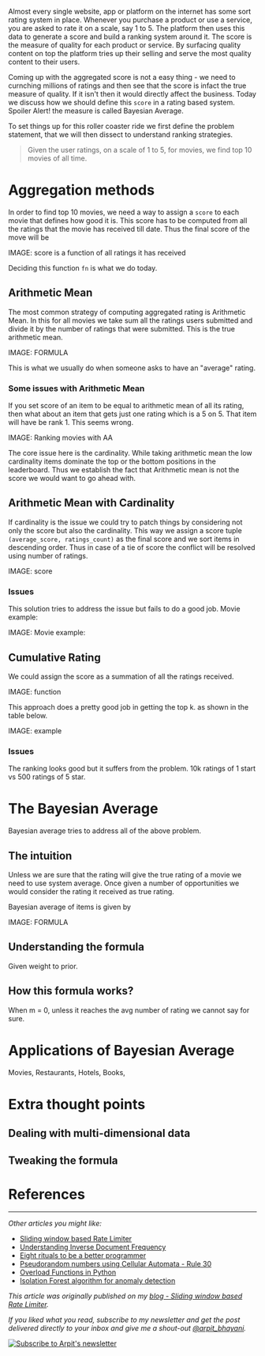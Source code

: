 Almost every single website, app or platform on the internet has some sort rating system in place. Whenever you purchase a product or use a service, you are asked to rate it on a scale, say 1 to 5. The platform then uses this data to generate a score and build a ranking system around it. The score is the measure of quality for each product or service. By surfacing quality content on top the platform tries up their selling and serve the most quality content to their users.

Coming up with the aggregated score is not a easy thing - we need to curnching millions of ratings and then see that the score is infact the true measure of quality. If it isn't then it would directly affect the business. Today we discuss how we should define this `score` in a rating based system. Spoiler Alert! the measure is called Bayesian Average.

To set things up for this roller coaster ride we first define the problem statement, that we will then dissect to understand ranking strategies.

> Given the user ratings, on a scale of 1 to 5, for movies, we find top 10 movies of all time.

# Aggregation methods
In order to find top 10 movies, we need a way to assign a `score` to each movie that defines how good it is. This score has to be computed from all the ratings that the movie has received till date. Thus the final score of the move will be

IMAGE: score is a function of all ratings it has received

Deciding this function `fn` is what we do today.

## Arithmetic Mean
The most common strategy of computing aggregated rating is Arithmetic Mean. In this for all movies we take sum all the ratings users submitted and divide it by the number of ratings that were submitted. This is the true arithmetic mean.

IMAGE: FORMULA

This is what we usually do when someone asks to have an "average" rating.

### Some issues with Arithmetic Mean
If you set score of an item to be equal to arithmetic mean of all its rating, then what about an item that gets just one rating which is a 5 on 5. That item will have be rank 1. This seems wrong.

IMAGE: Ranking movies with AA

The core issue here is the cardinality. While taking arithmetic mean the low cardinality items dominate the top or the bottom positions in the leaderboard. Thus we establish the fact that Arithmetic mean is not the score we would want to go ahead with.

## Arithmetic Mean with Cardinality
If cardinality is the issue we could try to patch things by considering not only the score but also the cardinality. This way we assign a score tuple `(average_score, ratings_count)` as the final score and we sort items in descending order. Thus in case of a tie of score the conflict will be resolved using number of ratings.

IMAGE: score

### Issues
This solution tries to address the issue but fails to do a good job. Movie example:

IMAGE: Movie example:

## Cumulative Rating
We could assign the score as a summation of all the ratings received.

IMAGE: function

This approach does a pretty good job in getting the top k. as shown in the table below.

IMAGE: example

### Issues
The ranking looks good but it suffers from the problem. 10k ratings of 1 start vs 500 ratings of 5 star.

# The Bayesian Average
Bayesian average tries to address all of the above problem.

## The intuition
Unless we are sure that the rating will give the true rating of a movie we need to use system average. Once given a number of opportunities we would consider the rating it received as true rating.

Bayesian average of items is given by

IMAGE: FORMULA

## Understanding the formula

Given weight to prior.

## How this formula works?

When m = 0, unless it reaches the avg number of rating we cannot say for sure.

# Applications of Bayesian Average
Movies, Restaurants, Hotels, Books, 

# Extra thought points

## Dealing with multi-dimensional data

## Tweaking the formula

# References

---

_Other articles you might like:_
 - [Sliding window based Rate Limiter](https://arpitbhayani.me/blogs/sliding-window-ratelimiter)
 - [Understanding Inverse Document Frequency](https://arpitbhayani.me/blogs/idf)
 - [Eight rituals to be a better programmer](https://arpitbhayani.me/blogs/better-programmer)
 - [Pseudorandom numbers using Cellular Automata - Rule 30](https://arpitbhayani.me/blogs/rule-30)
 - [Overload Functions in Python](https://arpitbhayani.me/blogs/function-overloading)
 - [Isolation Forest algorithm for anomaly detection](https://arpitbhayani.me/blogs/isolation-forest)

_This article was originally published on my [blog - Sliding window based Rate Limiter](https://arpitbhayani.me/blogs/sliding-window-ratelimiter)._

_If you liked what you read, subscribe to my newsletter and get the post delivered directly to your inbox and give me a shout-out [@arpit_bhayani](https://twitter.com/arpit_bhayani)._

[![Subscribe to Arpit's newsletter](https://user-images.githubusercontent.com/4745789/74005152-fc4fc200-499d-11ea-9df7-9f6733a06aa8.png)](https://arpit.substack.com)
